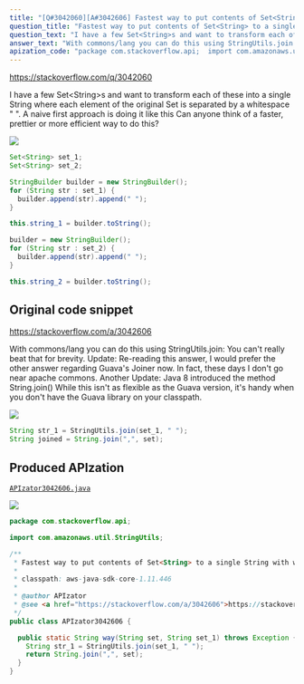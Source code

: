 ```yaml
---
title: "[Q#3042060][A#3042606] Fastest way to put contents of Set<String> to a single String with words separated by a whitespace?"
question_title: "Fastest way to put contents of Set<String> to a single String with words separated by a whitespace?"
question_text: "I have a few Set<String>s and want to transform each of these into a single String where each element of the original Set is separated by a whitespace \" \". A naive first approach is doing it like this Can anyone think of a faster, prettier or more efficient way to do this?"
answer_text: "With commons/lang you can do this using StringUtils.join: You can't really beat that for brevity. Update: Re-reading this answer, I would prefer the other answer regarding Guava's Joiner now. In fact, these days I don't go near apache commons. Another Update: Java 8 introduced the method String.join() While this isn't as flexible as the Guava version, it's handy when you don't have the Guava library on your classpath."
apization_code: "package com.stackoverflow.api;  import com.amazonaws.util.StringUtils;  /**  * Fastest way to put contents of Set<String> to a single String with words separated by a whitespace?  *  * classpath: aws-java-sdk-core-1.11.446  *  * @author APIzator  * @see <a href=\"https://stackoverflow.com/a/3042606\">https://stackoverflow.com/a/3042606</a>  */ public class APIzator3042606 {    public static String way(String set, String set_1) throws Exception {     String str_1 = StringUtils.join(set_1, \" \");     return String.join(\",\", set);   } }"
---
```


https://stackoverflow.com/q/3042060

I have a few Set&lt;String&gt;s and want to transform each of these into a single String where each element of the original Set is separated by a whitespace &quot; &quot;.
A naive first approach is doing it like this
Can anyone think of a faster, prettier or more efficient way to do this?


<div class="code-logo"><img src="/stackoverflow.png" /></div>

```java
Set<String> set_1;
Set<String> set_2;

StringBuilder builder = new StringBuilder();
for (String str : set_1) {
  builder.append(str).append(" ");
}

this.string_1 = builder.toString();

builder = new StringBuilder();
for (String str : set_2) {
  builder.append(str).append(" ");
}

this.string_2 = builder.toString();
```


## Original code snippet

https://stackoverflow.com/a/3042606

With commons/lang you can do this using StringUtils.join:
You can&#x27;t really beat that for brevity.
Update:
Re-reading this answer, I would prefer the other answer regarding Guava&#x27;s Joiner now. In fact, these days I don&#x27;t go near apache commons.
Another Update:
Java 8 introduced the method String.join()
While this isn&#x27;t as flexible as the Guava version, it&#x27;s handy when you don&#x27;t have the Guava library on your classpath.

<div class="code-logo"><img src="/stackoverflow.png" /></div>

```java
String str_1 = StringUtils.join(set_1, " ");
String joined = String.join(",", set);
```

## Produced APIzation

[`APIzator3042606.java`](https://github.com/blind-papers/apization-temp-data/raw/main/search/APIzator3042606.java)

<div class="code-logo"><img src="/apizator.png" /></div>

```java
package com.stackoverflow.api;

import com.amazonaws.util.StringUtils;

/**
 * Fastest way to put contents of Set<String> to a single String with words separated by a whitespace?
 *
 * classpath: aws-java-sdk-core-1.11.446
 *
 * @author APIzator
 * @see <a href="https://stackoverflow.com/a/3042606">https://stackoverflow.com/a/3042606</a>
 */
public class APIzator3042606 {

  public static String way(String set, String set_1) throws Exception {
    String str_1 = StringUtils.join(set_1, " ");
    return String.join(",", set);
  }
}

```